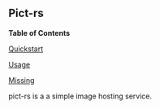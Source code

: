 ## Pict-rs

**Table of Contents**

[Quickstart](#module-services-pict-rs-quickstart)

[Usage](#module-services-pict-rs-usage)

[Missing](#module-services-pict-rs-missing)

pict-rs is a a simple image hosting service.
